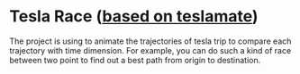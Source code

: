 # Tesla Race ([based on teslamate](https://github.com/adriankumpf/teslamate))

The project is using to animate the trajectories of tesla trip to compare each trajectory with time dimension. For example, you can do such a kind of race between two point to find out a best path from origin to destination.
